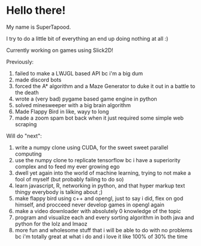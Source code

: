 # Hello there!

My name is SuperTapood. 

I try to do a little bit of everything an end up doing nothing at all :)

Currently working on games using Slick2D!

Previously:
1. failed to make a LWJGL based API bc i'm a big dum
2. made discord bots
3. forced the A* algorithm and a Maze Generator to duke it out in a battle to the death
4. wrote a (very bad) pygame based game engine in python
5. solved minesweeper with a big brain algorithm
6. Made Flappy Bird in like, wayy to long
7. made a zoom spam bot back when it just required some simple web scraping


Will do "next":
1. write a numpy clone using CUDA, for the sweet sweet parallel computing
2. use the numpy clone to replicate tensorflow bc i have a superiority complex and to feed my ever growing ego
3. dwell yet again into the world of machine learning, trying to not make a fool of myself (but probably failing to do so)
4. learn javascript, R, networking in python, and that hyper markup text thingy everybody is talking about ;)
5. make flappy bird using c++ and opengl, just to say i did, flex on god himself, and procceed never develop games in opengl again
6. make a video downloader with absolutely 0 knowledge of the topic
7. program and visualize each and every sorting algorithm in both java and python for the lolz and lmaoz
8. more fun and wholesome stuff that i will be able to do with no problems bc i'm totally great at what i do and i love it like 100% of 30% the time
